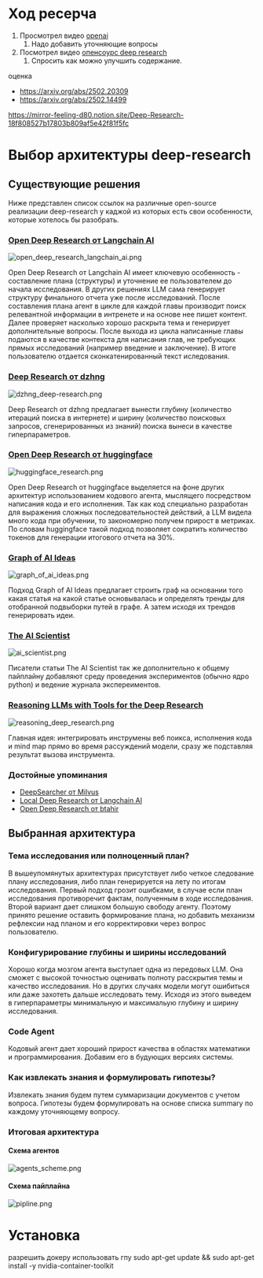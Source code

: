 # Ход ресерча


1. Просмотрел видео [openai](https://www.youtube.com/watch?v=YkCDVn3_wiw&ab_channel=OpenAI)
   1. Надо добавить уточняющие вопросы
2. Посмотрел видео [опенсоурс deep research](https://www.youtube.com/watch?v=2mSNIX-l_Zc&ab_channel=LangChain)
   1. Спросить как можно улучшить содержание.


оценка
* https://arxiv.org/abs/2502.20309
* https://arxiv.org/abs/2502.14499




https://mirror-feeling-d80.notion.site/Deep-Research-18f808527b17803b809af5e42f81f5fc

# Выбор архитектуры deep-research
## Существующие решения

Ниже представлен список ссылок на различные open-source реализации deep-research у каджой из которых есть свои особенности,
которые хотелось бы разобрать.

### [Open Deep Research от Langchain AI](https://github.com/langchain-ai/open_deep_research)

![open_deep_research_langchain_ai.png](images/open_deep_research_langchain_ai.png)

Open Deep Research от Langchain AI имеет ключевую особенность - составление плана (структуры) и уточнение ее пользователем до начала исследования. 
В других решениях LLM сама генерирует структуру финального отчета уже после исследований.
После составления плана агент в цикле для каждой главы производит поиск релевантной информации в интренете и на основе нее пишет контент.
Далее проверяет насколько хорошо раскрыта тема и генерирует дополнительные вопросы. После выхода из цикла написанные главы подаются 
в качестве контекста для написания глав, не требующих прямых исследований (например введение и заключение). 
В итоге пользователю отдается сконкатенированный текст иследования.

### [Deep Research от dzhng](https://github.com/dzhng/deep-research)

![dzhng_deep-research.png](images/dzhng_deep-research.png)

Deep Research от dzhng предлагает вынести глубину (количество итераций поиска в интернете) и ширину 
(количество поисковых запросов, сгенерированных из знаний) поиска вынеси в качестве гиперпараметров.

### [Open Deep Research от huggingface](https://huggingface.co/blog/open-deep-research)

![huggingface_research.png](images/huggingface_research.png)

Open Deep Research от huggingface выделяется на фоне других архитектур использованием кодового агента, мыслящего посредством
написания кода и его исполнения. Так как код специально разработан для выражения сложных последовательностей действий, 
а LLM видела много кода при обучении, то закономерно получем прирост в метриках. 
По словам huggingface такой подход позволяет сократить количество токенов для генерации итогового отчета на 30%.

### [Graph of AI Ideas](https://arxiv.org/abs/2503.08549)

![graph_of_ai_ideas.png](images/graph_of_ai_ideas.png)

Подход Graph of AI Ideas предлагает строить граф на основании того какая статья на какой статье основывалась и 
определять тренды для отобранной подвыборки путей в графе. А затем исходя их трендов генерировать идеи.

### [The AI Scientist](https://arxiv.org/abs/2408.06292)

![ai_scientist.png](images/ai_scientist.png)

Писатели статьи The AI Scientist так же дополнительно к общему пайплайну 
добавляют среду проведения экспериментов (обычно ядро python) и ведение  журнала экспереиментов.

### [Reasoning LLMs with Tools for the Deep Research](https://arxiv.org/abs/2502.04644)

![reasoning_deep_research.png](images/reasoning_deep_research.png)

Главная идея: интегрировать инструмены веб поикса, исполнения кода и mind map прямо во время рассуждений модели, сразу же подставляя результат вызова инструмента.

### Достойные упоминания

*  [DeepSearcher от Milvus](https://milvus.io/ru/blog/introduce-deepsearcher-a-local-open-source-deep-research.md)
*  [Local Deep Research от Langchain AI](https://github.com/langchain-ai/local-deep-researcher)
*  [Open Deep Research от btahir](https://github.com/btahir/open-deep-research)

## Выбранная архитектура

### 

###  Тема исследования или полноценный план?

В вышеупомянутых архитектурах присутствует либо четкое следование плану исследования, 
либо план генерируется на лету по итогам исследования. 
Первый подход грозит ошибками, в случае если план исследования противоречит фактам, полученным в ходе исследования.
Второй вариант дает слишком большую свободу агенту. Поэтому принято решение оставить формирование плана, 
но добавить механизм рефлексии над планом и его корректировки через вопрос пользователю.

###  Конфигурирование глубины и ширины исследований

Хорошо когда мозгом агента выступает одна из передовых LLM. Она сможет с высокой точностью оценивать полноту расскрытия темы
и качество исследования. Но в других случаях модели могут ошибиться или даже захотеть дальше исследовать тему. Исходя из этого
выведем в гиперпараметры минимальную и максимальую глубину и ширину исследования.


###  Code Agent

Кодовый агент дает хороший прирост качества в областях математики и программирования. Добавим его в будующих версиях системы.

###  Как извлекать знания и формулировать гипотезы?

Извлекать знания будем путем суммаризации документов с учетом вопроса.
Гипотезы будем формулировать на основе списка summary по каждому уточняющему вопросу.

###  Итоговая архитектура

####  Схема агентов

![agents_scheme.png](images/agents_scheme.png)

####  Схема пайплайна

![pipline.png](images/pipline.png)


# Установка

разрешить докеру использовать гпу sudo apt-get update && sudo apt-get install -y nvidia-container-toolkit










